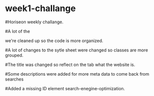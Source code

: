 # week1-challange
#Horiseon weekly challange.

#A lot of the <div> we're cleaned up so the code is more organized.
  
#A lot of changes to the sytle sheet were changed so classes are more grouped.
  
#The title was changed so reflect on the tab what the website is. 
  
#Some descriptions were added for more meta data to come back from searches
  
#Added a missing ID element search-enegine-optimization.
